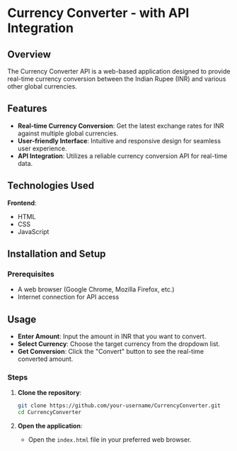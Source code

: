 # Currency Converter - with API Integration

## Overview
The Currency Converter API is a web-based application designed to provide real-time currency conversion between the Indian Rupee (INR) and various other global currencies.

## Features
- **Real-time Currency Conversion**: Get the latest exchange rates for INR against multiple global currencies.
- **User-friendly Interface**: Intuitive and responsive design for seamless user experience.
- **API Integration**: Utilizes a reliable currency conversion API for real-time data.

## Technologies Used
**Frontend**:
- HTML
- CSS
- JavaScript

## Installation and Setup

### Prerequisites
- A web browser (Google Chrome, Mozilla Firefox, etc.)
- Internet connection for API access

## Usage
- **Enter Amount**: Input the amount in INR that you want to convert.
- **Select Currency**: Choose the target currency from the dropdown list.
- **Get Conversion**: Click the "Convert" button to see the real-time converted amount.

### Steps

1. **Clone the repository**:
    ```bash
    git clone https://github.com/your-username/CurrencyConverter.git
    cd CurrencyConverter
    ```

2. **Open the application**:
    - Open the `index.html` file in your preferred web browser.
